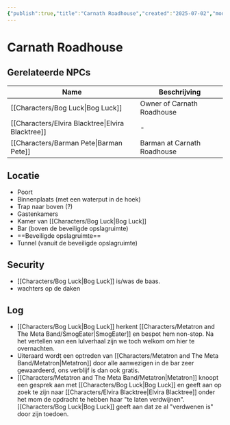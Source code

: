 ```yaml
---
{"publish":true,"title":"Carnath Roadhouse","created":"2025-07-02","modified":"2025-07-20T15:38:40.751+02:00","published":"2025-07-02","cssclasses":""}
---
```


# Carnath Roadhouse

## Gerelateerde NPCs
| Name                                                         | Beschrijving                |
| ------------------------------------------------------------ | --------------------------- |
| [[Characters/Bog Luck\|Bog Luck]]                 | Owner of Carnath Roadhouse  |
| [[Characters/Elvira Blacktree\|Elvira Blacktree]] | \-                          |
| [[Characters/Barman Pete\|Barman Pete]]           | Barman at Carnath Roadhouse |

## Locatie
- Poort
- Binnenplaats (met een waterput in de hoek)
- Trap naar boven (?)
- Gastenkamers
- Kamer van [[Characters/Bog Luck\|Bog Luck]]
- Bar (boven de beveiligde opslagruimte)
- ==Beveiligde opslagruimte==
- Tunnel (vanuit de beveiligde opslagruimte)

## Security
- [[Characters/Bog Luck\|Bog Luck]] is/was de baas.
- wachters op de daken

## Log 
- [[Characters/Bog Luck\|Bog Luck]] herkent [[Characters/Metatron and The Meta Band/SmogEater\|SmogEater]] en bespot hem non-stop. Na het vertellen van een lulverhaal zijn we toch welkom om hier te overnachten.
- Uiteraard wordt een optreden van [[Characters/Metatron and The Meta Band/Metatron\|Metatron]] door alle aanwezigen in de bar zeer gewaardeerd, ons verblijf is dan ook gratis.
- [[Characters/Metatron and The Meta Band/Metatron\|Metatron]] knoopt een gesprek aan met [[Characters/Bog Luck\|Bog Luck]] en geeft aan op zoek te zijn naar [[Characters/Elvira Blacktree\|Elvira Blacktree]] onder het mom de opdracht te hebben haar "te laten verdwijnen". [[Characters/Bog Luck\|Bog Luck]] geeft aan dat ze al "verdwenen is" door zijn toedoen.  